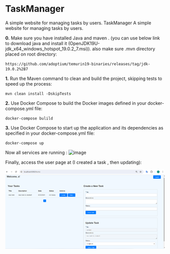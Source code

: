 # TaskManager
A simple website for managing tasks by users.
TaskManager
A simple website for managing tasks by users.

**0.** Make sure you have installed Java and maven . (you can use below link to download java and install it (OpenJDK19U-jdk_x64_windows_hotspot_19.0.2_7.msi)). also make sure .mvn directory placed on root directory:
```
https://github.com/adoptium/temurin19-binaries/releases/tag/jdk-19.0.2%2B7
```

**1.** Run the Maven command to clean and build the project, skipping tests to speed up the process:
```
mvn clean install -DskipTests
```
**2.** Use Docker Compose to build the Docker images defined in your docker-compose.yml file:
```
docker-compose bulild
```
**3.** Use Docker Compose to start up the application and its dependencies as specified in your docker-compose.yml file:
```
docker-compose up
```
Now all services are running : 
<img width="666" alt="image" src="https://github.com/user-attachments/assets/ca051636-2541-48ac-98f2-d63cd48966ca">

Finally, access the user page at (I created a task , then updating):

![alt text](image.png)
